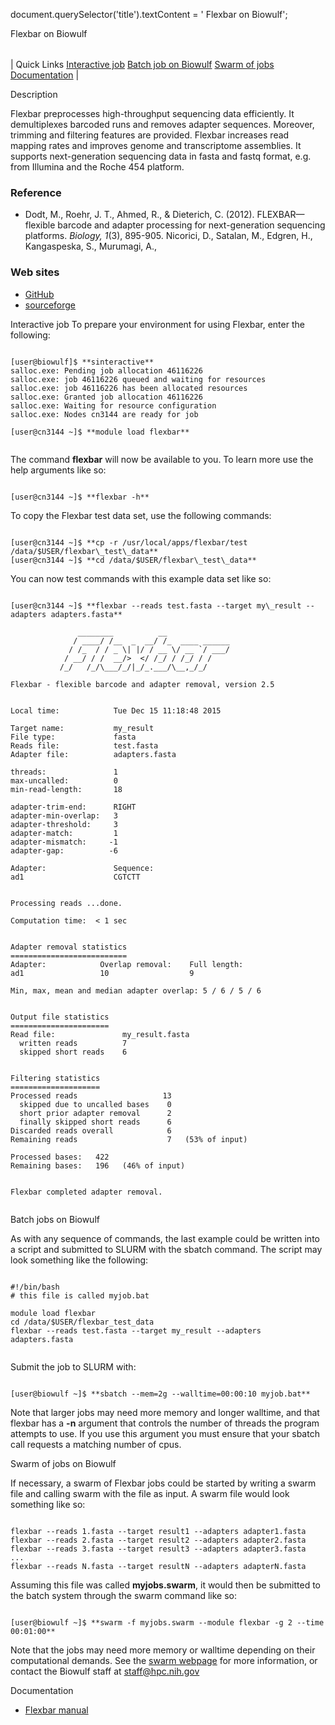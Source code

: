 

document.querySelector('title').textContent = ' Flexbar on Biowulf';

Flexbar on Biowulf



|  |
| --- |
| 
Quick Links
[Interactive job](#int)
[Batch job on Biowulf](#serial)
[Swarm of jobs](#swarm)
[Documentation](#doc)
 |



Description

Flexbar preprocesses high-throughput sequencing data efficiently. It 
demultiplexes barcoded runs and removes adapter sequences. Moreover, trimming 
and filtering features are provided. Flexbar increases read mapping rates and 
improves genome and transcriptome assemblies. It supports next-generation 
sequencing data in fasta and fastq format, e.g. from Illumina and the Roche 454 
platform.



### Reference


* Dodt, M., Roehr, J. T., Ahmed, R., & Dieterich, C. (2012). FLEXBAR—flexible 
 barcode and adapter processing for next-generation sequencing platforms. 
 *Biology, 1*(3), 895-905. Nicorici, D., Satalan, M., Edgren, H., 
 Kangaspeska, S., Murumagi, A.,


### Web sites


* [GitHub](https://github.com/seqan/flexbar)
* [sourceforge](http://sourceforge.net/projects/flexbar/)




Interactive job
To prepare your environment for using Flexbar, enter 
the following:




```

[user@biowulf]$ **sinteractive**
salloc.exe: Pending job allocation 46116226
salloc.exe: job 46116226 queued and waiting for resources
salloc.exe: job 46116226 has been allocated resources
salloc.exe: Granted job allocation 46116226
salloc.exe: Waiting for resource configuration
salloc.exe: Nodes cn3144 are ready for job

[user@cn3144 ~]$ **module load flexbar**


```


The command **flexbar** will now be available to you. 
To learn more use the help arguments like so:




```

[user@cn3144 ~]$ **flexbar -h**

```


To copy the Flexbar test data set, use the following commands:




```

[user@cn3144 ~]$ **cp -r /usr/local/apps/flexbar/test /data/$USER/flexbar\_test\_data**
[user@cn3144 ~]$ **cd /data/$USER/flexbar\_test\_data**

```


You can now test commands with this example data set like so:




```

[user@cn3144 ~]$ **flexbar --reads test.fasta --target my\_result --adapters adapters.fasta**

               ________          __
              / ____/ /__  _  __/ /_  ____ ______
             / /_  / / _ \| |/ / __ \/ __ `/ ___/
            / __/ / /  __/>  </ /_/ / /_/ / /
           /_/   /_/\___/_/|_/_.___/\__,_/_/

Flexbar - flexible barcode and adapter removal, version 2.5


Local time:            Tue Dec 15 11:18:48 2015

Target name:           my_result
File type:             fasta
Reads file:            test.fasta
Adapter file:          adapters.fasta

threads:               1
max-uncalled:          0
min-read-length:       18

adapter-trim-end:      RIGHT
adapter-min-overlap:   3
adapter-threshold:     3
adapter-match:         1
adapter-mismatch:     -1
adapter-gap:          -6

Adapter:               Sequence:
ad1                    CGTCTT


Processing reads ...done.

Computation time:  < 1 sec


Adapter removal statistics
==========================
Adapter:            Overlap removal:    Full length:
ad1                 10                  9

Min, max, mean and median adapter overlap: 5 / 6 / 5 / 6


Output file statistics
======================
Read file:               my_result.fasta
  written reads          7
  skipped short reads    6


Filtering statistics
====================
Processed reads                   13
  skipped due to uncalled bases    0
  short prior adapter removal      2
  finally skipped short reads      6
Discarded reads overall            6
Remaining reads                    7   (53% of input)

Processed bases:   422
Remaining bases:   196   (46% of input)


Flexbar completed adapter removal.


```



Batch jobs on Biowulf

As with any sequence of commands, the last example could be written into a
script and submitted to SLURM with the sbatch command. The script may look
something like the following:




```

#!/bin/bash
# this file is called myjob.bat

module load flexbar
cd /data/$USER/flexbar_test_data
flexbar --reads test.fasta --target my_result --adapters adapters.fasta


```


Submit the job to SLURM with: 




```

[user@biowulf ~]$ **sbatch --mem=2g --walltime=00:00:10 myjob.bat**

```


Note that larger jobs may need more memory and longer walltime, and that flexbar
has a **-n** argument that controls the number of threads the program
attempts to use. If you use this argument you must ensure that your sbatch call
requests a matching number of cpus.





Swarm of jobs on Biowulf

If necessary, a swarm of Flexbar jobs could be started by writing a swarm file 
and calling swarm with the file as input. A swarm file would look something 
like so:




```

flexbar --reads 1.fasta --target result1 --adapters adapter1.fasta
flexbar --reads 2.fasta --target result2 --adapters adapter2.fasta
flexbar --reads 3.fasta --target result3 --adapters adapter3.fasta
...
flexbar --reads N.fasta --target resultN --adapters adapterN.fasta

```


Assuming this file was called **myjobs.swarm**, it would then be submitted to 
the batch system through the swarm command like so:




```

[user@biowulf ~]$ **swarm -f myjobs.swarm --module flexbar -g 2 --time 00:01:00**

```


Note that the jobs may need more memory or walltime depending on their
computational demands.
See the [swarm webpage](/apps/swarm.html) for more
information, or contact the Biowulf staff at staff@hpc.nih.gov 





Documentation
* [Flexbar manual](https://github.com/seqan/flexbar/wiki/Manual)






